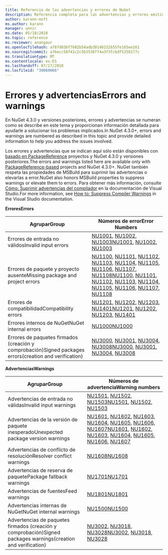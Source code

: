 ```yaml
---
title: Referencia de las advertencias y errores de NuGet
description: Referencia completa para las advertencias y errores emitidos desde NuGet durante varias operaciones de NuGet.
author: karann-msft
ms.author: karann
manager: unnir
ms.date: 05/18/2018
ms.topic: reference
ms.reviewer: anangaur
ms.openlocfilehash: a787d036f7682b54adb30140152655fe165ee161
ms.sourcegitcommit: a76ecc58f41c2c5b3536ff4a3f3fcbdf5258177c
ms.translationtype: MT
ms.contentlocale: es-ES
ms.lasthandoff: 07/17/2018
ms.locfileid: "39069666"
---
```

# <a name="errors-and-warnings"></a><span data-ttu-id="bcb80-103">Errores y advertencias</span><span class="sxs-lookup"><span data-stu-id="bcb80-103">Errors and warnings</span></span>

<span data-ttu-id="bcb80-104">En NuGet 4.3.0 y versiones posteriores, errores y advertencias se numeran como se describe en este tema y proporcionan información detallada para ayudarle a solucionar los problemas implicados.</span><span class="sxs-lookup"><span data-stu-id="bcb80-104">In NuGet 4.3.0+, errors and warnings are numbered as described in this topic and provide detailed information to help you address the issues involved.</span></span>

<span data-ttu-id="bcb80-105">Los errores y advertencias que se indican aquí sólo están disponibles con [basado en PackageReference](../consume-packages/package-references-in-project-files.md) proyectos y NuGet 4.3.0 y versiones posteriores.</span><span class="sxs-lookup"><span data-stu-id="bcb80-105">The errors and warnings listed here are available only with [PackageReference-based](../consume-packages/package-references-in-project-files.md) projects and NuGet 4.3.0+.</span></span> <span data-ttu-id="bcb80-106">NuGet también respeta las propiedades de MSBuild para suprimir las advertencias o elevarlas a error.</span><span class="sxs-lookup"><span data-stu-id="bcb80-106">NuGet also honors MSBuild properties to suppress warnings or elevate them to errors.</span></span> <span data-ttu-id="bcb80-107">Para obtener más información, consulte [Cómo: Suprimir advertencias del compilador](/visualstudio/ide/how-to-suppress-compiler-warnings) en la documentación de Visual Studio.</span><span class="sxs-lookup"><span data-stu-id="bcb80-107">For more information, see [How to: Suppress Compiler Warnings](/visualstudio/ide/how-to-suppress-compiler-warnings) in the Visual Studio documentation.</span></span>

<span data-ttu-id="bcb80-108">**Errores**</span><span class="sxs-lookup"><span data-stu-id="bcb80-108">**Errors**</span></span>

| <span data-ttu-id="bcb80-109">Agrupar</span><span class="sxs-lookup"><span data-stu-id="bcb80-109">Group</span></span> | <span data-ttu-id="bcb80-110">Números de error</span><span class="sxs-lookup"><span data-stu-id="bcb80-110">Error Numbers</span></span> |
| --- | --- |
| <span data-ttu-id="bcb80-111">Errores de entrada no válidos</span><span class="sxs-lookup"><span data-stu-id="bcb80-111">Invalid input errors</span></span> | <span data-ttu-id="bcb80-112">[NU1001](./errors-and-warnings/NU1001.md), [NU1002](./errors-and-warnings/NU1002.md), [NU1003](./errors-and-warnings/NU1003.md)</span><span class="sxs-lookup"><span data-stu-id="bcb80-112">[NU1001](./errors-and-warnings/NU1001.md), [NU1002](./errors-and-warnings/NU1002.md), [NU1003](./errors-and-warnings/NU1003.md)</span></span> |
| <span data-ttu-id="bcb80-113">Errores de paquete y proyecto ausente</span><span class="sxs-lookup"><span data-stu-id="bcb80-113">Missing package and project errors</span></span> | <span data-ttu-id="bcb80-114">[NU1100](./errors-and-warnings/NU1100.md), [NU1101](./errors-and-warnings/NU1101.md), [NU1102](./errors-and-warnings/NU1102.md), [NU1103](./errors-and-warnings/NU1103.md), [NU1104](./errors-and-warnings/NU1104.md), [NU1105](./errors-and-warnings/NU1105.md), [NU1106](./errors-and-warnings/NU1106.md), [NU1107](./errors-and-warnings/NU1107.md), [NU1108](./errors-and-warnings/NU1108.md)</span><span class="sxs-lookup"><span data-stu-id="bcb80-114">[NU1100](./errors-and-warnings/NU1100.md), [NU1101](./errors-and-warnings/NU1101.md), [NU1102](./errors-and-warnings/NU1102.md), [NU1103](./errors-and-warnings/NU1103.md), [NU1104](./errors-and-warnings/NU1104.md), [NU1105](./errors-and-warnings/NU1105.md), [NU1106](./errors-and-warnings/NU1106.md), [NU1107](./errors-and-warnings/NU1107.md), [NU1108](./errors-and-warnings/NU1108.md)</span></span> |
| <span data-ttu-id="bcb80-115">Errores de compatibilidad</span><span class="sxs-lookup"><span data-stu-id="bcb80-115">Compatibility errors</span></span> | <span data-ttu-id="bcb80-116">[NU1201](./errors-and-warnings/NU1201.md), [NU1202](./errors-and-warnings/NU1202.md), [NU1203](./errors-and-warnings/NU1203.md), [NU1401](./errors-and-warnings/NU1401.md)</span><span class="sxs-lookup"><span data-stu-id="bcb80-116">[NU1201](./errors-and-warnings/NU1201.md), [NU1202](./errors-and-warnings/NU1202.md), [NU1203](./errors-and-warnings/NU1203.md), [NU1401](./errors-and-warnings/NU1401.md)</span></span> |
| <span data-ttu-id="bcb80-117">Errores internos de NuGet</span><span class="sxs-lookup"><span data-stu-id="bcb80-117">NuGet internal errors</span></span> | [<span data-ttu-id="bcb80-118">NU1000</span><span class="sxs-lookup"><span data-stu-id="bcb80-118">NU1000</span></span>](./errors-and-warnings/NU1000.md) |
| <span data-ttu-id="bcb80-119">Errores de paquetes firmados (creación y comprobación)</span><span class="sxs-lookup"><span data-stu-id="bcb80-119">Signed packages errors(creation and verification)</span></span> | <span data-ttu-id="bcb80-120">[NU3000](./errors-and-warnings/NU3000.md), [NU3001](./errors-and-warnings/NU3001.md), [NU3004](./errors-and-warnings/NU3004.md), [NU3008](./errors-and-warnings/NU3008.md)</span><span class="sxs-lookup"><span data-stu-id="bcb80-120">[NU3000](./errors-and-warnings/NU3000.md), [NU3001](./errors-and-warnings/NU3001.md), [NU3004](./errors-and-warnings/NU3004.md), [NU3008](./errors-and-warnings/NU3008.md)</span></span> |

<span data-ttu-id="bcb80-121">**Advertencias**</span><span class="sxs-lookup"><span data-stu-id="bcb80-121">**Warnings**</span></span>

| <span data-ttu-id="bcb80-122">Agrupar</span><span class="sxs-lookup"><span data-stu-id="bcb80-122">Group</span></span> | <span data-ttu-id="bcb80-123">Números de advertencia</span><span class="sxs-lookup"><span data-stu-id="bcb80-123">Warning numbers</span></span> |
| --- | --- |
| <span data-ttu-id="bcb80-124">Advertencias de entrada no válidas</span><span class="sxs-lookup"><span data-stu-id="bcb80-124">Invalid input warnings</span></span> | <span data-ttu-id="bcb80-125">[NU1501](./errors-and-warnings/NU1501.md), [NU1502](./errors-and-warnings/NU1502.md), [NU1503](./errors-and-warnings/NU1503.md)</span><span class="sxs-lookup"><span data-stu-id="bcb80-125">[NU1501](./errors-and-warnings/NU1501.md), [NU1502](./errors-and-warnings/NU1502.md), [NU1503](./errors-and-warnings/NU1503.md)</span></span> |
| <span data-ttu-id="bcb80-126">Advertencias de la versión de paquete inesperado</span><span class="sxs-lookup"><span data-stu-id="bcb80-126">Unexpected package version warnings</span></span> | <span data-ttu-id="bcb80-127">[NU1601](./errors-and-warnings/NU1601.md), [NU1602](./errors-and-warnings/NU1602.md), [NU1603](./errors-and-warnings/NU1603.md), [NU1604](./errors-and-warnings/NU1604.md), [NU1605](./errors-and-warnings/NU1605.md), [NU1606](./errors-and-warnings/NU1108.md), [NU1607](./errors-and-warnings/NU1107.md)</span><span class="sxs-lookup"><span data-stu-id="bcb80-127">[NU1601](./errors-and-warnings/NU1601.md), [NU1602](./errors-and-warnings/NU1602.md), [NU1603](./errors-and-warnings/NU1603.md), [NU1604](./errors-and-warnings/NU1604.md), [NU1605](./errors-and-warnings/NU1605.md), [NU1606](./errors-and-warnings/NU1108.md), [NU1607](./errors-and-warnings/NU1107.md)</span></span> |
| <span data-ttu-id="bcb80-128">Advertencias de conflicto de resolución</span><span class="sxs-lookup"><span data-stu-id="bcb80-128">Resolver conflict warnings</span></span> | [<span data-ttu-id="bcb80-129">NU1608</span><span class="sxs-lookup"><span data-stu-id="bcb80-129">NU1608</span></span>](./errors-and-warnings/NU1608.md) |
| <span data-ttu-id="bcb80-130">Advertencias de reserva de paquete</span><span class="sxs-lookup"><span data-stu-id="bcb80-130">Package fallback warnings</span></span> | [<span data-ttu-id="bcb80-131">NU1701</span><span class="sxs-lookup"><span data-stu-id="bcb80-131">NU1701</span></span>](./errors-and-warnings/NU1701.md) |
| <span data-ttu-id="bcb80-132">Advertencias de fuentes</span><span class="sxs-lookup"><span data-stu-id="bcb80-132">Feed warnings</span></span> | [<span data-ttu-id="bcb80-133">NU1801</span><span class="sxs-lookup"><span data-stu-id="bcb80-133">NU1801</span></span>](./errors-and-warnings/NU1801.md) |
| <span data-ttu-id="bcb80-134">Advertencias internas de NuGet</span><span class="sxs-lookup"><span data-stu-id="bcb80-134">NuGet internal warnings</span></span> | [<span data-ttu-id="bcb80-135">NU1500</span><span class="sxs-lookup"><span data-stu-id="bcb80-135">NU1500</span></span>](./errors-and-warnings/NU1500.md) |
| <span data-ttu-id="bcb80-136">Advertencias de paquetes firmados (creación y comprobación)</span><span class="sxs-lookup"><span data-stu-id="bcb80-136">Signed packages warnings(creation and verification)</span></span> | <span data-ttu-id="bcb80-137">[NU3002](./errors-and-warnings/NU3002.md), [NU3018](./errors-and-warnings/NU3018.md), [NU3028](./errors-and-warnings/NU3028.md)</span><span class="sxs-lookup"><span data-stu-id="bcb80-137">[NU3002](./errors-and-warnings/NU3002.md), [NU3018](./errors-and-warnings/NU3018.md), [NU3028](./errors-and-warnings/NU3028.md)</span></span> |

